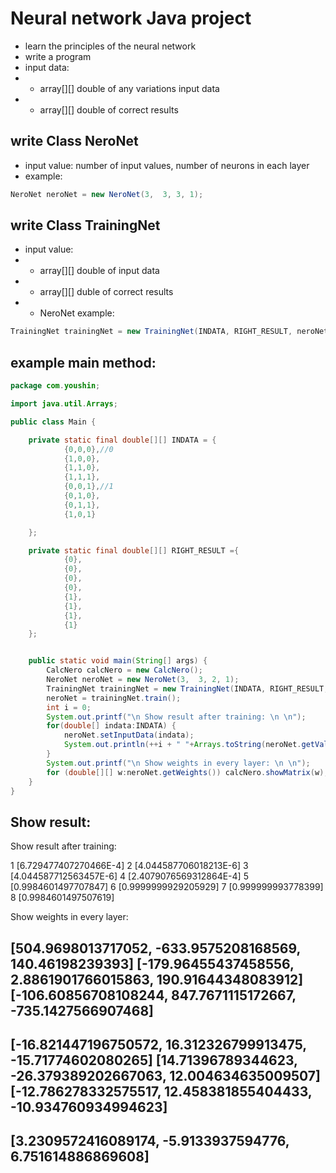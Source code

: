 # Neural network Java project
- learn the principles of the neural network
- write a program
- input data:
- + array[][] double of any variations input data
- + array[][] double of correct results

## write Class NeroNet
- input value: number of input values, number of neurons in each layer
- example:
```java
NeroNet neroNet = new NeroNet(3,  3, 3, 1);
```

## write Class TrainingNet
- input value:
- + array[][] double of input data
- + array[][] duble of correct results
- + NeroNet
example:
```java
TrainingNet trainingNet = new TrainingNet(INDATA, RIGHT_RESULT, neroNet);
```

## example main method:
```java
package com.youshin;

import java.util.Arrays;

public class Main {

    private static final double[][] INDATA = {
            {0,0,0},//0
            {1,0,0},
            {1,1,0},
            {1,1,1},
            {0,0,1},//1
            {0,1,0},
            {0,1,1},
            {1,0,1}

    };

    private static final double[][] RIGHT_RESULT ={
            {0},
            {0},
            {0},
            {0},
            {1},
            {1},
            {1},
            {1}
    };


    public static void main(String[] args) {
        CalcNero calcNero = new CalcNero();
        NeroNet neroNet = new NeroNet(3,  3, 2, 1);
        TrainingNet trainingNet = new TrainingNet(INDATA, RIGHT_RESULT, neroNet);
        neroNet = trainingNet.train();
        int i = 0;
        System.out.printf("\n Show result after training: \n \n");
        for(double[] indata:INDATA) {
            neroNet.setInputData(indata);
            System.out.println(++i + " "+Arrays.toString(neroNet.getValue()));
        }
        System.out.printf("\n Show weights in every layer: \n \n");
        for (double[][] w:neroNet.getWeights()) calcNero.showMatrix(w);
    }
}

```
## Show result:

 Show result after training:

1 [6.729477407270466E-4]
2 [4.044587706018213E-6]
3 [4.044587712563457E-6]
4 [2.4079076569312864E-4]
5 [0.9984601497707847]
6 [0.9999999929205929]
7 [0.999999993778399]
8 [0.9984601497507619]

 Show weights in every layer:

[504.9698013717052, -633.9575208168569, 140.46198239393]
[-179.96455437458556, 2.8861901766015863, 190.91644348083912]
[-106.60856708108244, 847.7671115172667, -735.1427566907468]
--------------
[-16.821447196750572, 16.312326799913475, -15.71774602080265]
[14.71396789344623, -26.379389202667063, 12.004634635009507]
[-12.786278332575517, 12.458381855404433, -10.934760934994623]
--------------
[3.2309572416089174, -5.9133937594776, 6.751614886869608]
--------------
